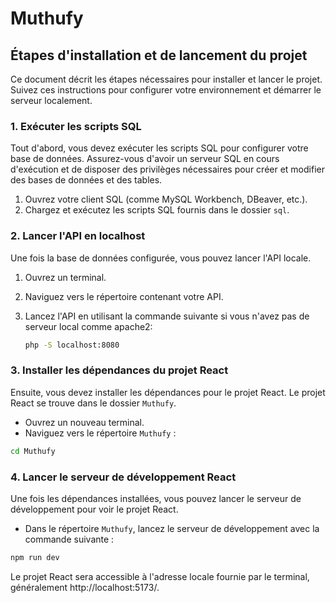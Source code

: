 # Muthufy

## Étapes d'installation et de lancement du projet

Ce document décrit les étapes nécessaires pour installer et lancer le projet. Suivez ces instructions pour configurer votre environnement et démarrer le serveur localement.

### 1. Exécuter les scripts SQL

Tout d'abord, vous devez exécuter les scripts SQL pour configurer votre base de données. Assurez-vous d'avoir un serveur SQL en cours d'exécution et de disposer des privilèges nécessaires pour créer et modifier des bases de données et des tables.

1. Ouvrez votre client SQL (comme MySQL Workbench, DBeaver, etc.).
2. Chargez et exécutez les scripts SQL fournis dans le dossier `sql`.

### 2. Lancer l'API en localhost

Une fois la base de données configurée, vous pouvez lancer l'API locale.

1. Ouvrez un terminal.
2. Naviguez vers le répertoire contenant votre API.
3. Lancez l'API en utilisant la commande suivante si vous n'avez pas de serveur local comme apache2:

   ```bash
   php -S localhost:8080


### 3. Installer les dépendances du projet React

Ensuite, vous devez installer les dépendances pour le projet React. Le projet React se trouve dans le dossier `Muthufy`.

- Ouvrez un nouveau terminal.
- Naviguez vers le répertoire `Muthufy` :

```bash
cd Muthufy
```

### 4. Lancer le serveur de développement React

Une fois les dépendances installées, vous pouvez lancer le serveur de développement pour voir le projet React.

- Dans le répertoire `Muthufy`, lancez le serveur de développement avec la commande suivante :

```bash
npm run dev
```

Le projet React sera accessible à l'adresse locale fournie par le terminal, généralement http://localhost:5173/.
